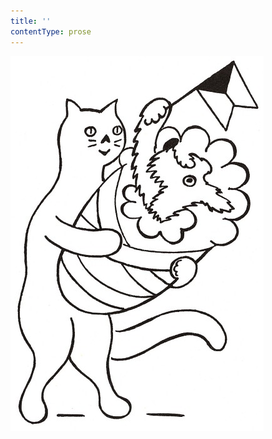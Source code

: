 ```yaml
---
title: ''
contentType: prose
---
```


![povidani_o_pejskovi_a_kocicce_013](./resources/povidani_o_pejskovi_a_kocicce_013.jpg)
